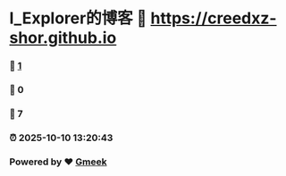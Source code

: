 # I_Explorer的博客 :link: https://creedxz-shor.github.io 
### :page_facing_up: [1](https://creedxz-shor.github.io/tag.html) 
### :speech_balloon: 0 
### :hibiscus: 7 
### :alarm_clock: 2025-10-10 13:20:43 
### Powered by :heart: [Gmeek](https://github.com/Meekdai/Gmeek)
